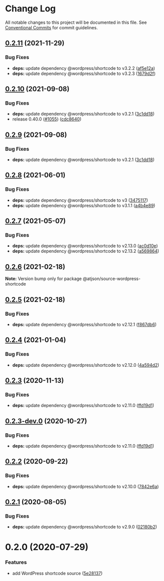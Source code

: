 # Change Log

All notable changes to this project will be documented in this file.
See [Conventional Commits](https://conventionalcommits.org) for commit guidelines.

## [0.2.11](https://github.com/CondeNast/atjson/compare/@atjson/source-wordpress-shortcode@0.2.10...@atjson/source-wordpress-shortcode@0.2.11) (2021-11-29)

### Bug Fixes

- **deps:** update dependency @wordpress/shortcode to v3.2.2 ([af5e12a](https://github.com/CondeNast/atjson/commit/af5e12a47b750ec7bf1fcdd689c0bc91ad97b43f))
- **deps:** update dependency @wordpress/shortcode to v3.2.3 ([1679d2f](https://github.com/CondeNast/atjson/commit/1679d2ffa17b63aae70f835bcbd2ef9d7d7b2c0b))

## [0.2.10](https://github.com/CondeNast/atjson/compare/@atjson/source-wordpress-shortcode@0.2.8...@atjson/source-wordpress-shortcode@0.2.10) (2021-09-08)

### Bug Fixes

- **deps:** update dependency @wordpress/shortcode to v3.2.1 ([3c1dd18](https://github.com/CondeNast/atjson/commit/3c1dd1843e33b01ff45b1fa74abcd78c5e17fb4e))
- release 0.40.0 ([#1055](https://github.com/CondeNast/atjson/issues/1055)) ([cdc8640](https://github.com/CondeNast/atjson/commit/cdc8640abea2ab297b0fd31393f8b6bec86ef7cc))

## [0.2.9](https://github.com/CondeNast/atjson/compare/@atjson/source-wordpress-shortcode@0.2.8...@atjson/source-wordpress-shortcode@0.2.9) (2021-09-08)

### Bug Fixes

- **deps:** update dependency @wordpress/shortcode to v3.2.1 ([3c1dd18](https://github.com/CondeNast/atjson/commit/3c1dd1843e33b01ff45b1fa74abcd78c5e17fb4e))

## [0.2.8](https://github.com/CondeNast/atjson/compare/@atjson/source-wordpress-shortcode@0.2.7...@atjson/source-wordpress-shortcode@0.2.8) (2021-06-01)

### Bug Fixes

- **deps:** update dependency @wordpress/shortcode to v3 ([3475117](https://github.com/CondeNast/atjson/commit/3475117844a8b026ba7d780910e25fc67e344a8d))
- **deps:** update dependency @wordpress/shortcode to v3.1.1 ([a4b4e89](https://github.com/CondeNast/atjson/commit/a4b4e892f2ef7c885a73a4c198720f2760b20d88))

## [0.2.7](https://github.com/CondeNast/atjson/compare/@atjson/source-wordpress-shortcode@0.2.6...@atjson/source-wordpress-shortcode@0.2.7) (2021-05-07)

### Bug Fixes

- **deps:** update dependency @wordpress/shortcode to v2.13.0 ([ac0d10e](https://github.com/CondeNast/atjson/commit/ac0d10e568280d547b1bda0abf16afdf31c182b1))
- **deps:** update dependency @wordpress/shortcode to v2.13.2 ([a569864](https://github.com/CondeNast/atjson/commit/a569864d5b5d4fee3af69619fdd82688fa08e808))

## [0.2.6](https://github.com/CondeNast/atjson/compare/@atjson/source-wordpress-shortcode@0.2.5...@atjson/source-wordpress-shortcode@0.2.6) (2021-02-18)

**Note:** Version bump only for package @atjson/source-wordpress-shortcode

## [0.2.5](https://github.com/CondeNast/atjson/compare/@atjson/source-wordpress-shortcode@0.2.4...@atjson/source-wordpress-shortcode@0.2.5) (2021-02-18)

### Bug Fixes

- **deps:** update dependency @wordpress/shortcode to v2.12.1 ([f867db6](https://github.com/CondeNast/atjson/commit/f867db65db42d66dcf1fd65ab4f5e3e66baafa3a))

## [0.2.4](https://github.com/CondeNast/atjson/compare/@atjson/source-wordpress-shortcode@0.2.3...@atjson/source-wordpress-shortcode@0.2.4) (2021-01-04)

### Bug Fixes

- **deps:** update dependency @wordpress/shortcode to v2.12.0 ([4a594d2](https://github.com/CondeNast/atjson/commit/4a594d2407b50d3030397c210ae6eb58d2b54b1f))

## [0.2.3](https://github.com/CondeNast/atjson/compare/@atjson/source-wordpress-shortcode@0.2.2...@atjson/source-wordpress-shortcode@0.2.3) (2020-11-13)

### Bug Fixes

- **deps:** update dependency @wordpress/shortcode to v2.11.0 ([ffd19d1](https://github.com/CondeNast/atjson/commit/ffd19d15def6408184e3732706d8a3b8bed62964))

## [0.2.3-dev.0](https://github.com/CondeNast/atjson/compare/@atjson/source-wordpress-shortcode@0.2.2...@atjson/source-wordpress-shortcode@0.2.3-dev.0) (2020-10-27)

### Bug Fixes

- **deps:** update dependency @wordpress/shortcode to v2.11.0 ([ffd19d1](https://github.com/CondeNast/atjson/commit/ffd19d15def6408184e3732706d8a3b8bed62964))

## [0.2.2](https://github.com/CondeNast/atjson/compare/@atjson/source-wordpress-shortcode@0.2.1...@atjson/source-wordpress-shortcode@0.2.2) (2020-09-22)

### Bug Fixes

- **deps:** update dependency @wordpress/shortcode to v2.10.0 ([7842e6a](https://github.com/CondeNast/atjson/commit/7842e6a4deab00a6c33dbc8cc66c70dad7b18c5c))

## [0.2.1](https://github.com/CondeNast/atjson/compare/@atjson/source-wordpress-shortcode@0.2.0...@atjson/source-wordpress-shortcode@0.2.1) (2020-08-05)

### Bug Fixes

- **deps:** update dependency @wordpress/shortcode to v2.9.0 ([02180b2](https://github.com/CondeNast/atjson/commit/02180b2ebedce2bf744117c7d478fe5e65151cac))

# 0.2.0 (2020-07-29)

### Features

- add WordPress shortcode source ([5e28137](https://github.com/CondeNast/atjson/commit/5e281370da76bcaebec9d6812c3fb24d3222a9e7))
